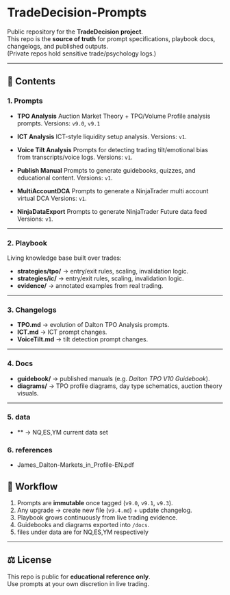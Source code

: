 # TradeDecision-Prompts

Public repository for the **TradeDecision project**.  
This repo is the **source of truth** for prompt specifications, playbook docs, changelogs, and published outputs.  
(Private repos hold sensitive trade/psychology logs.)

---

## 📑 Contents

### 1. Prompts
- **TPO Analysis**
  Auction Market Theory + TPO/Volume Profile analysis prompts.
  Versions: `v9.0`, `v9.1`

- **ICT Analysis**
  ICT-style liquidity setup analysis.
  Versions: `v1`.

- **Voice Tilt Analysis**
  Prompts for detecting trading tilt/emotional bias from transcripts/voice logs.
  Versions: `v1`.

- **Publish Manual**
  Prompts to generate guidebooks, quizzes, and educational content.
  Versions: `v1`.

- **MultiAccountDCA**
  Prompts to generate a NinjaTrader multi account virtual DCA
  Versions: `v1`.

- **NinjaDataExport**
  Prompts to generate NinjaTrader Future data feed
  Versions: `v1`.
---

### 2. Playbook
Living knowledge base built over trades:  
- **strategies/tpo/** → entry/exit rules, scaling, invalidation logic.  
- **strategies/ic/** → entry/exit rules, scaling, invalidation logic.  
- **evidence/** → annotated examples from real trading.

---

### 3. Changelogs
- **TPO.md** → evolution of Dalton TPO Analysis prompts.  
- **ICT.md** → ICT prompt changes.  
- **VoiceTilt.md** → tilt detection prompt changes.  

---

### 4. Docs
- **guidebook/** → published manuals (e.g. *Dalton TPO V10 Guidebook*).  
- **diagrams/** → TPO profile diagrams, day type schematics, auction theory visuals.

---

### 5. data
- ** -> NQ,ES,YM current data set


### 6. references
- James_Dalton-Markets_in_Profile-EN.pdf

## 🔄 Workflow

1. Prompts are **immutable** once tagged (`v9.0`, `v9.1`, `v9.3`).  
2. Any upgrade → create new file (`v9.4.md`) + update changelog.  
3. Playbook grows continuously from live trading evidence.  
4. Guidebooks and diagrams exported into `/docs`.  
5. files under data are for NQ,ES,YM respectively
---

## ⚖️ License
This repo is public for **educational reference only**.  
Use prompts at your own discretion in live trading.

